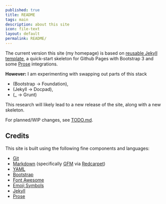 ```yaml
---
published: true
title: README
tags: main
description: about this site
icon: file-text
layout: default
permalink: README/
---
```


The current version this site (my homepage) is based on [reusable Jekyll template](https://github.com/edrex/reusable-jekyll-site), a quick-start skeleton for Github Pages with Bootstrap 3 and some [Prose](http://prose.io/) integrations. 

**However:** I  am experimenting with swapping out parts of this stack

 - (Bootstrap → Foundation),
 - (Jekyll → Docpad),
 - (_ → Grunt)

This research will likely lead to a new release of the site, along with a new skeleton.

For planned/WIP changes, see [TODO.md](/TODO).


## Credits

This site is built using the following fine components and languages: 

 * [Git](http://git-scm.com/)
 * [Markdown](http://daringfireball.net/projects/markdown/) (specifically [GFM](http://github.github.com/github-flavored-markdown/) via [Redcarpet](https://github.com/vmg/redcarpet))
 * [YAML](http://yaml.org/)
 * [Bootstrap](http://getbootstrap.com/)
 * [Font Awesome](https://fortawesome.github.io/Font-Awesome/)
 * [Emoji Symbols](http://emojisymbols.com/)
 * [Jekyll](http://jekyllrb.com/docs/home/)
 * [Prose](http://prose.io/)

